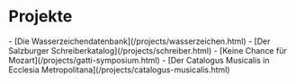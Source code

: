 <h1>Projekte</h1>
- [Die Wasserzeichendatenbank](/projects/wasserzeichen.html)  
- [Der Salzburger Schreiberkatalog](/projects/schreiber.html)  
- [Keine Chance für Mozart](/projects/gatti-symposium.html)
- [Der Catalogus Musicalis in Ecclesia Metropolitana](/projects/catalogus-musicalis.html)

